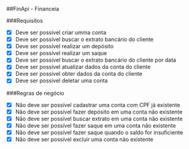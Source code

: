 ##FinApi - Financeia

###Requisitos

-[x] Deve ser possível criar umma conta
-[x] Deve ser possível buscar o extrato bancário do cliente
-[x] Deve ser possível realizar um depósito
-[x] Deve ser possível realizar um saque
-[x] Deve ser possível buscar o extrato bancário do cliente por data
-[x] Deve ser possível atualizar dados da conta do cliente
-[x] Deve ser possível obter dados da conta do cliente
-[x] Deve ser possível deletar uma conta

###Regras de negócio

-[x] Não deve ser possível cadastrar uma conta com CPF já existente
-[x] Não deve ser possível fazer depósito em uma conta não existente
-[x] Não deve ser possível buscar extrato em uma conta não existente
-[x] Não deve ser possível fazer saque em uma conta não existente
-[x] Não deve ser possível fazer saque quando o saldo for insuficiente
-[x] Não deve ser possível excluir uma conta não existente
